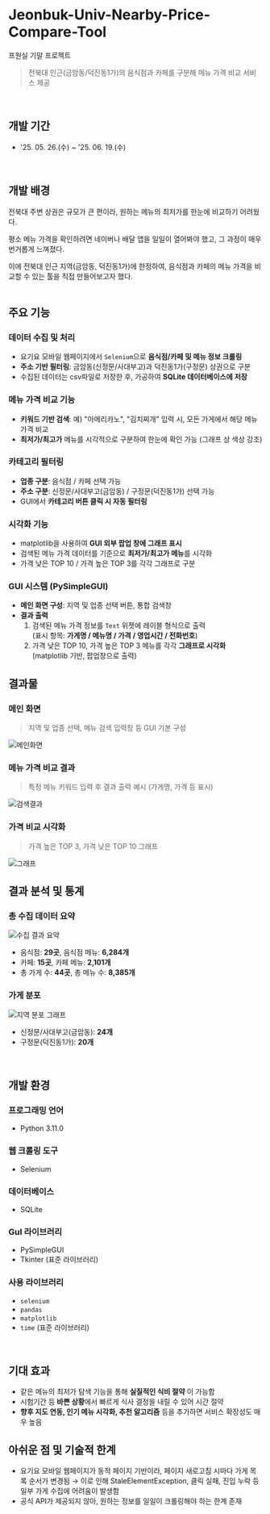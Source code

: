 # Jeonbuk-Univ-Nearby-Price-Compare-Tool
프원실 기말 프로젝트 
> 전북대 인근(금암동/덕진동1가)의 음식점과 카페를 구분해 메뉴 가격 비교 서비스 제공
</br>

## 개발 기간
* '25. 05. 26.(수) ~ '25. 06. 19.(수)
</br>

## 개발 배경
전북대 주변 상권은 규모가 큰 편이라, 원하는 메뉴의 최저가를 한눈에 비교하기 어려웠다.

평소 메뉴 가격을 확인하려면 네이버나 배달 앱을 일일이 열어봐야 했고, 그 과정이 매우 번거롭게 느껴졌다.

이에 전북대 인근 지역(금암동, 덕진동1가)에 한정하여, 음식점과 카페의 메뉴 가격을 비교할 수 있는 툴을 직접 만들어보고자 했다.
</br>
</br>
## 주요 기능
### 데이터 수집 및 처리
- 요기요 모바일 웹페이지에서 `Selenium`으로 **음식점/카페 및 메뉴 정보 크롤링**
- **주소 기반 필터링**: 금암동(신정문/사대부고)과 덕진동1가(구정문) 상권으로 구분
- 수집된 데이터는 csv파일로 저장한 후, 가공하여 **SQLite 데이터베이스에 저장**

### 메뉴 가격 비교 기능
- **키워드 기반 검색**: 예) "아메리카노", "김치찌개" 입력 시, 모든 가게에서 해당 메뉴 가격 비교
- **최저가/최고가** 메뉴를 시각적으로 구분하여 한눈에 확인 가능 (그래프 상 색상 강조)
  
### 카테고리 필터링
- **업종 구분**: 음식점 / 카페 선택 가능
- **주소 구분**: 신정문/사대부고(금암동) / 구정문(덕진동1가) 선택 가능
- GUI에서 **카테고리 버튼 클릭 시 자동 필터링**

### 시각화 기능
- matplotlib을 사용하여 **GUI 외부 팝업 창에 그래프 표시**
- 검색된 메뉴 가격 데이터를 기준으로 **최저가/최고가 메뉴**를 시각화
- 가격 낮은 TOP 10 / 가격 높은 TOP 3를 각각 그래프로 구분

### GUI 시스템 (PySimpleGUI)
- **메인 화면 구성**: 지역 및 업종 선택 버튼, 통합 검색창
- **결과 출력**
  1. 검색된 메뉴 가격 정보를 `Text` 위젯에 레이블 형식으로 출력  
     (표시 항목: **가게명 / 메뉴명 / 가격 / 영업시간 / 전화번호**)
  2. 가격 낮은 TOP 10, 가격 높은 TOP 3 메뉴를 각각 **그래프로 시각화** (matplotlib 기반, 팝업창으로 출력)
## 결과물
### 메인 화면
> 지역 및 업종 선택, 메뉴 검색 입력창 등 GUI 기본 구성

![메인화면](images/main_ui.png)

### 메뉴 가격 비교 결과
> 특정 메뉴 키워드 입력 후 결과 출력 예시 (가게명, 가격 등 표시)

![검색결과](images/search_result.png)

### 가격 비교 시각화
> 가격 높은 TOP 3, 가격 낮은 TOP 10 그래프

![그래프](images/price_compare_graph.png)
</br>

## 결과 분석 및 통계
### 총 수집 데이터 요약
![수집 결과 요약](images/restaurant_menu_comparison_graph.png)
- 음식점: **29곳**, 음식점 메뉴: **6,284개**
- 카페: **15곳**, 카페 메뉴: **2,101개**
- 총 가게 수: **44곳**, 총 메뉴 수: **8,385개**

### 가게 분포
![지역 분포 그래프](images/region_distribution_graph.png)
- 신정문/사대부고(금암동): **24개**
- 구정문(덕진동1가): **20개**
</br>

## 개발 환경

### 프로그래밍 언어
- Python 3.11.0
  
### 웹 크롤링 도구
- Selenium

### 데이터베이스
- SQLite

### GuI 라이브러리
- PySimpleGUI
- Tkinter (표준 라이브러리)

### 사용 라이브러리
- `selenium`
- `pandas`
- `matplotlib`
- `time` (표준 라이브러리)
</br>

## 기대 효과
- 같은 메뉴의 최저가 탐색 기능을 통해 **실질적인 식비 절약** 이 가능함
- 시험기간 등 **바쁜 상황**에서 빠르게 식사 결정을 내릴 수 있어 시간 절약
- **향후 지도 연동, 인기 메뉴 시각화, 추천 알고리즘** 등을 추가하면 서비스 확장성도 매우 높음

## 아쉬운 점 및 기술적 한계
- 요기요 모바일 웹페이지가 동적 페이지 기반이라, 페이지 새로고침 시마다 가게 목록 순서가 변경됨
→ 이로 인해 StaleElementException, 클릭 실패, 진입 누락 등 일부 가게 수집에 어려움이 발생함
- 공식 API가 제공되지 않아, 원하는 정보를 일일이 크롤링해야 하는 한계 존재


